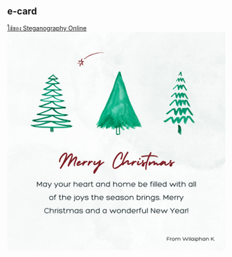 ## e-card

<a href="https://stylesuxx.github.io/steganography/ "> ใช้ของ Steganography Online </a>
![e-card](img/hidden-card.png)
